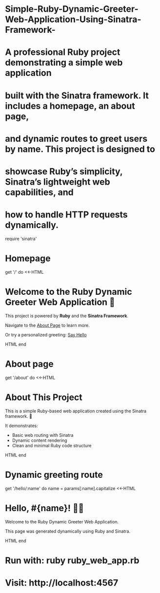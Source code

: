 # Simple-Ruby-Dynamic-Greeter-Web-Application-Using-Sinatra-Framework-
# A professional Ruby project demonstrating a simple web application
# built with the Sinatra framework. It includes a homepage, an about page,
# and dynamic routes to greet users by name. This project is designed to
# showcase Ruby’s simplicity, Sinatra’s lightweight web capabilities, and
# how to handle HTTP requests dynamically.

require 'sinatra'

# Homepage
get '/' do
  <<-HTML
  <h1>Welcome to the Ruby Dynamic Greeter Web Application 👋</h1>
  <p>This project is powered by <b>Ruby</b> and the <b>Sinatra Framework</b>.</p>
  <p>Navigate to the <a href="/about">About Page</a> to learn more.</p>
  <p>Or try a personalized greeting: <a href="/hello/YourName">Say Hello</a></p>
  HTML
end

# About page
get '/about' do
  <<-HTML
  <h1>About This Project</h1>
  <p>This is a simple Ruby-based web application created using the Sinatra framework. 🚀</p>
  <p>It demonstrates:</p>
  <ul>
    <li>Basic web routing with Sinatra</li>
    <li>Dynamic content rendering</li>
    <li>Clean and minimal Ruby code structure</li>
  </ul>
  HTML
end

# Dynamic greeting route
get '/hello/:name' do
  name = params[:name].capitalize
  <<-HTML
  <h1>Hello, #{name}! 👨‍💻</h1>
  <p>Welcome to the Ruby Dynamic Greeter Web Application.</p>
  <p>This page was generated dynamically using Ruby and Sinatra.</p>
  HTML
end

# Run with: ruby ruby_web_app.rb
# Visit: http://localhost:4567
